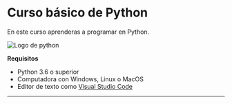 # Curso básico de Python

En este curso aprenderas a programar en Python.

![Logo de python](https://github.com/juanAyeye/Curso-basico-python/blob/main/Im%C3%A1genes/Logo_Python.png)

**Requisitos**
- Python 3.6 o superior
- Computadora con Windows, Linux o MacOS
- Editor de texto como [Visual Studio Code](https://code.visualstudio.com/)

 ---------------------------------------------------------------
